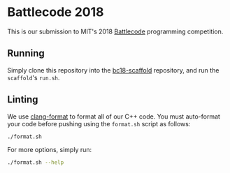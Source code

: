 Battlecode 2018
===============
This is our submission to MIT's 2018 [Battlecode](http://battlecode.org/) programming
competition.

Running
-------
Simply clone this repository into the
[bc18-scaffold](https://github.com/battlecode/bc18-scaffold) repository, and
run the `scaffold`'s `run.sh`.

Linting
-------
We use [clang-format](https://clang.llvm.org/docs/ClangFormat.html) to format all of
our C++ code. You must auto-format your code before pushing using the `format.sh`
script as follows:

```bash
./format.sh
```

For more options, simply run:

```bash
./format.sh --help
```
